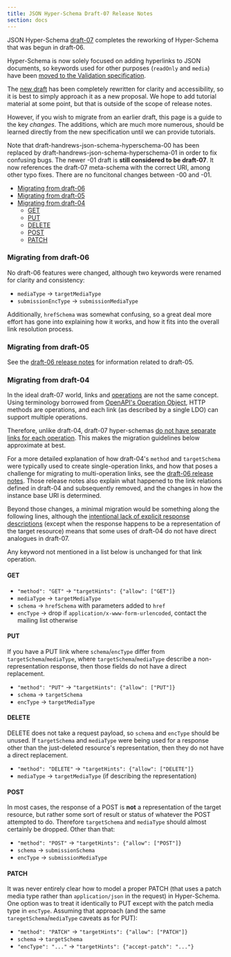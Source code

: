 ```yaml
---
title: JSON Hyper-Schema Draft-07 Release Notes
section: docs
---
```


JSON Hyper-Schema [draft-07](../../draft-07/json-schema-hypermedia.html) completes the
reworking of Hyper-Schema that was begun in draft-06.

Hyper-Schema is now solely focused on adding hyperlinks to JSON documents,
so keywords used for other purposes (`readOnly` and `media`) have been
[moved to the Validation specification](json-schema-release-notes).

The [new draft](../../draft-07/json-schema-hypermedia.html) has been completely rewritten
for clarity and accessibility, so it is best to simply approach it as a new
proposal.  We hope to add tutorial material at some point, but that is
outside of the scope of release notes.

However, if you wish to migrate from an earlier draft, this page is a guide
to the key _changes_.  The additions, which are much more numerous,
should be learned directly from the new specification until we can provide
tutorials.

Note that draft-handrews-json-schema-hyperschema-00 has been replaced
by draft-handrews-json-schema-hyperschema-01 in order to fix confusing
bugs.  The newer -01 draft is **still considered to be draft-07**.
It now references the draft-07 meta-schema with the correct URI, among
other typo fixes.  There are no funcitonal changes between -00 and -01.

* [Migrating from draft-06](#migrating-from-draft-06)
* [Migrating from draft-05](#migrating-from-draft-05)
* [Migrating from draft-04](#migrating-from-draft-04)
    * [GET](#get)
    * [PUT](#put)
    * [DELETE](#delete)
    * [POST](#post)
    * [PATCH](#patch)

### Migrating from draft-06

No draft-06 features were changed, although two keywords were renamed
for clarity and consistency:

* `mediaType` -> `targetMediaType`
* `submissionEncType` -> `submissionMediaType`

Additionally, `hrefSchema` was somewhat confusing, so a great deal
more effort has gone into explaining how it works, and how it fits
into the overall link resolution process.

### Migrating from draft-05

See the [draft-06 release notes](../../draft-06/json-hyper-schema-release-notes)
for information related to draft-05.

### Migrating from draft-04

In the ideal draft-07 world, links and
[operations](https://json-schema.org/draft-07/json-schema-hypermedia.html#rfc.section.3.1)
are not the same concept.  Using terminology borrowed from
[OpenAPI's Operation Object](https://github.com/OAI/OpenAPI-Specification/blob/master/versions/3.0.0.md#operationObject), HTTP methods are operations, and each
link (as described by a single LDO) can support multiple operations.

Therefore, unlike draft-04, draft-07 hyper-schemas
[do not have separate links for each operation](../../draft-07/json-schema-hypermedia.html#rfc.section.8.1).  This makes the migration guidelines below approximate at best.

For a more detailed explanation of how draft-04's `method` and `targetSchema`
were typically used to create single-operation links, and how that poses
a challenge for migrating to multi-operation links, see the
[draft-06 release notes](../../draft-06/json-hyper-schema-release-notes).
Those release notes also explain what happened to the link relations defined
in draft-04 and subsequently removed, and the changes in how the instance
base URI is determined.

Beyond those changes, a minimal migration would be something along the
following lines, although the
[intentional lack of explicit response descriptions](../../draft-07/json-schema-hypermedia.html#rfc.appendix.A.2)
(except when the response happens to be a representation of the target resource)
means that some uses of draft-04 do not have direct analogues in draft-07.

Any keyword not mentioned in a list below is unchanged for that link operation.

#### GET

* `"method": "GET"` -> `"targetHints": {"allow": ["GET"]}`
* `mediaType` -> `targetMediaType`
* `schema` -> `hrefSchema` with parameters added to `href`
* `encType` -> drop if `application/x-www-form-urlencoded`, contact the mailing list otherwise

#### PUT

If you have a PUT link where `schema`/`encType` differ from
`targetSchema`/`mediaType`, where `targetSchema`/`mediaType`
describe a non-representation response, then those fields do
not have a direct replacement.

* `"method": "PUT"` -> `"targetHints": {"allow": ["PUT"]}`
* `schema` -> `targetSchema`
* `encType` -> `targetMediaType`

#### DELETE

DELETE does not take a request payload, so `schema` and `encType`
should be unused.  If `targetSchema` and `mediaType` were being
used for a response other than the just-deleted resource's representation,
then they do not have a direct replacement.

* `"method": "DELETE"` -> `"targetHints": {"allow": ["DELETE"]}`
* `mediaType` -> `targetMediaType` (if describing the representation)

#### POST

In most cases, the response of a POST is **not** a representation of the
target resource, but rather some sort of result or status of whatever
the POST attempted to do.  Therefore `targetSchema` and `mediaType`
should almost certainly be dropped.  Other than that:

* `"method": "POST"` -> `"targetHints": {"allow": ["POST"]}`
* `schema` -> `submissionSchema`
* `encType` -> `submissionMediaType`

#### PATCH

It was never entirely clear how to model a proper PATCH (that uses
a patch media type rather than `application/json` in the request) in Hyper-Schema.
One option was to treat it identically to PUT except with the patch media type
in `encType`.  Assuming that approach (and the same `taregetSchema`/`mediaType`
caveats as for PUT):

* `"method": "PATCH"` -> `"targetHints": {"allow": ["PATCH"]}`
* `schema` -> `targetSchema`
* `"encType": "..."` -> `"targetHints": {"accept-patch": "..."}`
